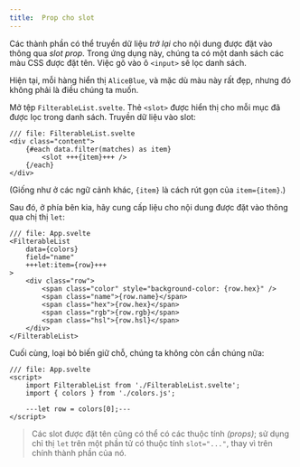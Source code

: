 ```yaml
---
title:  Prop cho slot
---
```


Các thành phần có thể truyền dữ liệu _trở lại_ cho nội dung được đặt vào thông qua _slot prop_. Trong ứng dụng này, chúng ta có một danh sách các màu CSS được đặt tên. Việc gõ vào ô `<input>` sẽ lọc danh sách.

Hiện tại, mỗi hàng hiển thị `AliceBlue`, và mặc dù màu này rất đẹp, nhưng đó không phải là điều chúng ta muốn.

Mở tệp `FilterableList.svelte`. Thẻ `<slot>` được hiển thị cho mỗi mục đã được lọc trong danh sách. Truyền dữ liệu vào slot:

```svelte
/// file: FilterableList.svelte
<div class="content">
	{#each data.filter(matches) as item}
		<slot +++{item}+++ />
	{/each}
</div>
```

(Giống như ở các ngữ cảnh khác, `{item}` là cách rút gọn của `item={item}`.)

Sau đó, ở phía bên kia, hãy cung cấp liệu cho nội dung được đặt vào thông qua chị thị `let`:

```svelte
/// file: App.svelte
<FilterableList
	data={colors}
	field="name"
	+++let:item={row}+++
>
	<div class="row">
		<span class="color" style="background-color: {row.hex}" />
		<span class="name">{row.name}</span>
		<span class="hex">{row.hex}</span>
		<span class="rgb">{row.rgb}</span>
		<span class="hsl">{row.hsl}</span>
	</div>
</FilterableList>
```

Cuối cùng, loại bỏ biến giữ chỗ, chúng ta không còn cần chúng nữa:

```svelte
/// file: App.svelte
<script>
	import FilterableList from './FilterableList.svelte';
	import { colors } from './colors.js';

	---let row = colors[0];---
</script>
```

> Các slot được đặt tên cũng có thể có các thuộc tính _(props)_; sử dụng chỉ thị `let` trên một phần tử có thuộc tính `slot="..."`, thay vì trên chính thành phần của nó.

